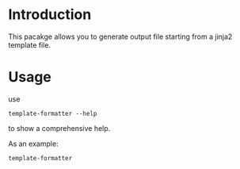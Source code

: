 Introduction
============

This pacakge allows you to generate output file starting from a jinja2 template file.

Usage
=====

use

```
template-formatter --help
```

to show a comprehensive help.

As an example:

```
template-formatter
```